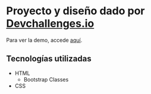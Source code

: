 # Proyecto y diseño dado por [Devchallenges.io](https://devchallenges.io/)
Para ver la demo, accede [aquí](https://ponvscript.github.io/business-blog-card/).

## Tecnologías utilizadas
- HTML
    - Bootstrap Classes
- CSS
